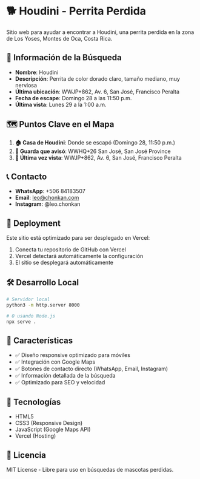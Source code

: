 # 🐕 Houdini - Perrita Perdida

Sitio web para ayudar a encontrar a Houdini, una perrita perdida en la zona de Los Yoses, Montes de Oca, Costa Rica.

## 📍 Información de la Búsqueda

- **Nombre**: Houdini
- **Descripción**: Perrita de color dorado claro, tamaño mediano, muy nerviosa
- **Última ubicación**: WWJP+862, Av. 6, San José, Francisco Peralta
- **Fecha de escape**: Domingo 28 a las 11:50 p.m.
- **Última vista**: Lunes 29 a la 1:00 a.m.

## 🗺️ Puntos Clave en el Mapa

1. **🏠 Casa de Houdini**: Donde se escapó (Domingo 28, 11:50 p.m.)
2. **🚨 Guarda que avisó**: WWHQ+26 San José, San José Province
3. **📍 Última vez vista**: WWJP+862, Av. 6, San José, Francisco Peralta

## 📞 Contacto

- **WhatsApp**: +506 84183507
- **Email**: leo@chonkan.com
- **Instagram**: @leo.chonkan

## 🚀 Deployment

Este sitio está optimizado para ser desplegado en Vercel:

1. Conecta tu repositorio de GitHub con Vercel
2. Vercel detectará automáticamente la configuración
3. El sitio se desplegará automáticamente

## 🛠️ Desarrollo Local

```bash
# Servidor local
python3 -m http.server 8000

# O usando Node.js
npx serve .
```

## 📱 Características

- ✅ Diseño responsive optimizado para móviles
- ✅ Integración con Google Maps
- ✅ Botones de contacto directo (WhatsApp, Email, Instagram)
- ✅ Información detallada de la búsqueda
- ✅ Optimizado para SEO y velocidad

## 🔧 Tecnologías

- HTML5
- CSS3 (Responsive Design)
- JavaScript (Google Maps API)
- Vercel (Hosting)

## 📄 Licencia

MIT License - Libre para uso en búsquedas de mascotas perdidas.